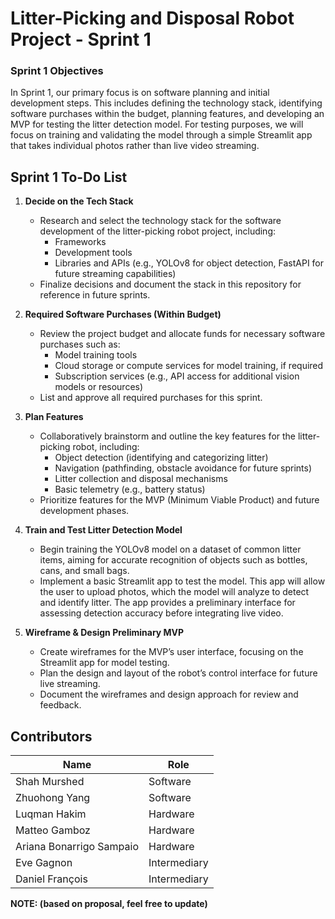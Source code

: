 # Litter-Picking and Disposal Robot Project - Sprint 1

### Sprint 1 Objectives
In Sprint 1, our primary focus is on software planning and initial development steps. This includes defining the technology stack, identifying software purchases within the budget, planning features, and developing an MVP for testing the litter detection model. For testing purposes, we will focus on training and validating the model through a simple Streamlit app that takes individual photos rather than live video streaming.

## Sprint 1 To-Do List

1. **Decide on the Tech Stack**
   - Research and select the technology stack for the software development of the litter-picking robot project, including:
     - Frameworks
     - Development tools
     - Libraries and APIs (e.g., YOLOv8 for object detection, FastAPI for future streaming capabilities)
   - Finalize decisions and document the stack in this repository for reference in future sprints.

2. **Required Software Purchases (Within Budget)**
   - Review the project budget and allocate funds for necessary software purchases such as:
     - Model training tools
     - Cloud storage or compute services for model training, if required
     - Subscription services (e.g., API access for additional vision models or resources)
   - List and approve all required purchases for this sprint.

3. **Plan Features**
   - Collaboratively brainstorm and outline the key features for the litter-picking robot, including:
     - Object detection (identifying and categorizing litter)
     - Navigation (pathfinding, obstacle avoidance for future sprints)
     - Litter collection and disposal mechanisms
     - Basic telemetry (e.g., battery status)
   - Prioritize features for the MVP (Minimum Viable Product) and future development phases.

4. **Train and Test Litter Detection Model**
   - Begin training the YOLOv8 model on a dataset of common litter items, aiming for accurate recognition of objects such as bottles, cans, and small bags.
   - Implement a basic Streamlit app to test the model. This app will allow the user to upload photos, which the model will analyze to detect and identify litter. The app provides a preliminary interface for assessing detection accuracy before integrating live video.

5. **Wireframe & Design Preliminary MVP**
   - Create wireframes for the MVP’s user interface, focusing on the Streamlit app for model testing.
   - Plan the design and layout of the robot’s control interface for future live streaming.
   - Document the wireframes and design approach for review and feedback.

## Contributors

| Name                      | Role         |
|---------------------------|--------------|
| Shah Murshed               | Software     |
| Zhuohong Yang              | Software     |
| Luqman Hakim               | Hardware     |
| Matteo Gamboz              | Hardware     |
| Ariana Bonarrigo Sampaio   | Hardware     |
| Eve Gagnon                 | Intermediary |
| Daniel François            | Intermediary |

**NOTE: (based on proposal, feel free to update)**
